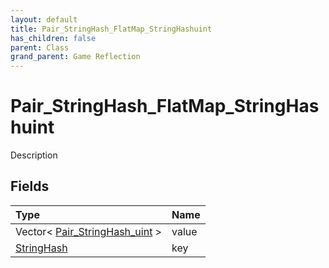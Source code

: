 ```yaml
---
layout: default
title: Pair_StringHash_FlatMap_StringHashuint
has_children: false
parent: Class
grand_parent: Game Reflection
---
```

# Pair_StringHash_FlatMap_StringHashuint
Description 

## Fields

| Type | Name |
|:-------------|:--------------|
| Vector< [Pair_StringHash_uint](/docs/game-reflection/classes/pair__string_hash_uint) > | value |
| [StringHash](/docs/game-reflection/classes/string_hash) | key |

